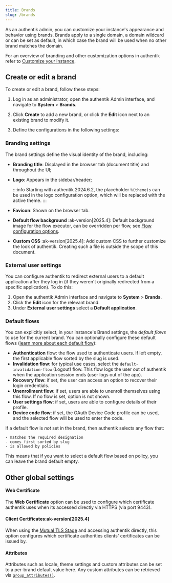 ```yaml
---
title: Brands
slug: /brands
---
```


As an authentik admin, you can customize your instance's appearance and behavior using brands. Brands apply to a single domain, a domain wildcard or can be set as default, in which case the brand will be used when no other brand matches the domain.

For an overview of branding and other customization options in authentik refer to [Customize your instance](../customize/index.md).

## Create or edit a brand

To create or edit a brand, follow these steps:

1. Log in as an administrator, open the authentik Admin interface, and navigate to **System** > **Brands**.

2. Click **Create** to add a new brand, or click the **Edit** icon next to an existing brand to modify it.

3. Define the configurations in the following settings:

### Branding settings

The brand settings define the visual identity of the brand, including:

- **Branding title**: Displayed in the browser tab (document title) and throughout the UI;
- **Logo**: Appears in the sidebar/header;

    :::info
    Starting with authentik 2024.6.2, the placeholder `%(theme)s` can be used in the logo configuration option, which will be replaced with the active theme.
    :::

- **Favicon**: Shown on the browser tab.
- **Default flow background** :ak-version[2025.4]: Default background image for the flow executor, can be overridden per flow, see [Flow configuration options](../add-secure-apps/flows-stages/flow/index.md#flow-configuration-options).
- **Custom CSS** :ak-version[2025.4]: Add custom CSS to further customize the look of authentik. Creating such a file is outside the scope of this document.

### External user settings

You can configure authentik to redirect external users to a default application after they log in (if they weren't originally redirected from a specific application). To do this:

1. Open the authentik Admin interface and navigate to **System** > **Brands**.
2. Click the **Edit** icon for the relevant brand.
3. Under **External user settings** select a **Default application**.

### Default flows

You can explicitly select, in your instance's Brand settings, the _default flows_ to use for the current brand. You can optionally configure these default flows ([learn more about each default flow](../add-secure-apps/flows-stages/flow/examples/default_flows.md)):

- **Authentication** flow: the flow used to authenticate users. If left empty, the first applicable flow sorted by the slug is used.
- **Invalidation flow**: for typical use cases, select the `default-invalidation-flow` (Logout) flow. This flow logs the user out of authentik when the application session ends (user logs out of the app).
- **Recovery flow**: if set, the user can access an option to recover their login credentials.
- **Unenrollment flow**: if set, users are able to unenroll themselves using this flow. If no flow is set, option is not shown.
- **User settings flow**: if set, users are able to configure details of their profile.
- **Device code flow**: if set, the OAuth Device Code profile can be used, and the selected flow will be used to enter the code.

If a default flow is _not_ set in the brand, then authentik selects any flow that:

    - matches the required designation
    - comes first sorted by slug
    - is allowed by policies

This means that if you want to select a default flow based on policy, you can leave the brand default empty.

## Other global settings

#### Web Certificate

The **Web Certificate** option can be used to configure which certificate authentik uses when its accessed directly via HTTPS (via port 9443).

#### Client Certificates:ak-version[2025.4]

When using the [Mutual TLS Stage](../add-secure-apps/flows-stages/stages/mtls/index.md) and accessing authentik directly, this option configures which certificate authorities clients' certificates can be issued by.

#### Attributes

Attributes such as locale, theme settings and custom attributes can be set to a per-brand default value here. Any custom attributes can be retrieved via [`group_attributes()`](../users-sources/user/user_ref.mdx#object-properties).
